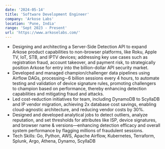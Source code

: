 ```yaml
---
date: '2024-05-14'
title: 'Software Development Engineer'
company: 'Arkose Labs'
location: 'Pune, India'
range: 'Sept 2023 - Present'
url: 'https://www.arkoselabs.com/'
---
```


- Designing and architecting a Server-Side Detection API to expand Arkose product capabilities to non-browser platforms,
  like Roku, Apple TV, IoT, STB, and IPTV devices; addressing key use cases such as registration fraud, account takeover,
  and payment risk, to strategically position Arkose for entry into the billion-dollar API security market.
- Developed and managed champion/challenger data pipelines using Airflow DAGs, processing∼6 billion sessions every 4
  hours, to automate testing and validation of device signature rules, promoting challengers to champion based on
  performance, thereby enhancing detection capabilities and mitigating fraud and attacks.
- Led cost-reduction initiatives for team, including DynamoDB to ScyllaDB and IP vendor migration, achieving 2x
  database cost savings, enabling cloud-agnostic architecture, and reducing vendor costs by 30%.
- Designed and developed analytical jobs to detect outliers, analyze reputation, and set thresholds for attributes like ISP,
  device signatures, and browser name & versions—enhancing detection efficacy and overall system performance by
  flagging millions of fraudulent sessions.
- Tech Skills: Go, Python, AWS, Apache Airflow, Kubernetes, Terraform, Splunk, Argo, Athena, Dynamo, ScyllaDB
